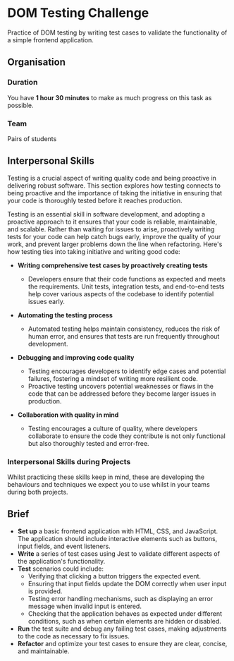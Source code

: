 # DOM Testing Challenge

Practice of DOM testing by writing test cases to validate the functionality of a simple frontend application.

## Organisation

### Duration

You have **1 hour 30 minutes** to make as much progress on this task as possible.

### Team

Pairs of students

## Interpersonal Skills

Testing is a crucial aspect of writing quality code and being proactive in delivering robust software. This section explores how testing connects to being proactive and the importance of taking the initiative in ensuring that your code is thoroughly tested before it reaches production.

Testing is an essential skill in software development, and adopting a proactive approach to it ensures that your code is reliable, maintainable, and scalable. Rather than waiting for issues to arise, proactively writing tests for your code can help catch bugs early, improve the quality of your work, and prevent larger problems down the line when refactoring. Here's how testing ties into taking initiative and writing good code:

- **Writing comprehensive test cases by proactively creating tests**
  - Developers ensure that their code functions as expected and meets the requirements. Unit tests, integration tests, and end-to-end tests help cover various aspects of the codebase to identify potential issues early.

- **Automating the testing process**
  - Automated testing helps maintain consistency, reduces the risk of human error, and ensures that tests are run frequently throughout development.

- **Debugging and improving code quality**
  - Testing encourages developers to identify edge cases and potential failures, fostering a mindset of writing more resilient code.
  - Proactive testing uncovers potential weaknesses or flaws in the code that can be addressed before they become larger issues in production.

- **Collaboration with quality in mind**
  - Testing encourages a culture of quality, where developers collaborate to ensure the code they contribute is not only functional but also thoroughly tested and error-free.
 
### Interpersonal Skills during Projects

Whilst practicing these skills keep in mind, these are developing the behaviours and techniques we expect you to use whilst in your teams during both projects. 



## Brief

- **Set up** a basic frontend application with HTML, CSS, and JavaScript. The application should include interactive elements such as buttons, input fields, and event listeners.
- **Write** a series of test cases using Jest to validate different aspects of the application's functionality.
- **Test** scenarios could include:
  - Verifying that clicking a button triggers the expected event.
  - Ensuring that input fields update the DOM correctly when user input is provided.
  - Testing error handling mechanisms, such as displaying an error message when invalid input is entered.
  - Checking that the application behaves as expected under different conditions, such as when certain elements are hidden or disabled.
- **Run** the test suite and debug any failing test cases, making adjustments to the code as necessary to fix issues.
- **Refactor** and optimize your test cases to ensure they are clear, concise, and maintainable.
